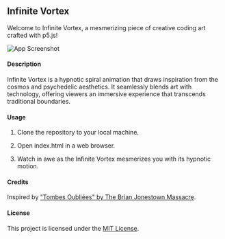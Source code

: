 
## Infinite Vortex

Welcome to Infinite Vortex, a mesmerizing piece of creative coding art crafted with p5.js!



![App Screenshot](./public/Screenshot.png)

#### Description

Infinite Vortex is a hypnotic spiral animation that draws inspiration from the cosmos and psychedelic aesthetics. It seamlessly blends art with technology, offering viewers an immersive experience that transcends traditional boundaries.

#### Usage

1. Clone the repository to your local machine.

2. Open index.html in a web browser.

3. Watch in awe as the Infinite Vortex mesmerizes you with its hypnotic motion.


#### Credits

Inspired by ["Tombes Oubliées" by The Brian Jonestown Massacre](https://open.spotify.com/intl-es/track/1qzang97Oosou2rXS2ccS4?si=eb1eaa624f704cb1).



#### License

This project is licensed under the [MIT License](LICENSE).
